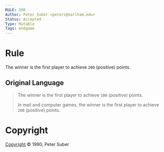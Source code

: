 ```yaml
---
RULE: 208
Author: Peter Suber <peters@earlham.edu>
Status: Accepted
Type: Mutable
Tags: endgame
---
```


# Rule

The winner is the first player to achieve `200` (positive) points.

## Original Language

>The winner is the first player to achieve `100` (positive) points.
>
>In mail and computer games, the winner is the first player to achieve `200` (positive) points.

# Copyright

[Copyright](http://legacy.earlham.edu/~peters/copyrite.htm) © 1990, Peter Suber
